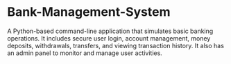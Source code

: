 # Bank-Management-System
A Python-based command-line application that simulates basic banking operations. It includes secure user login, account management, money deposits, withdrawals, transfers, and viewing transaction history. It also has an admin panel to monitor and manage user activities.
